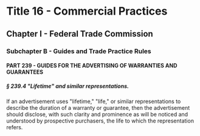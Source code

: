 
# Title 16 - Commercial Practices
## Chapter I - Federal Trade Commission
### Subchapter B - Guides and Trade Practice Rules
#### PART 239 - GUIDES FOR THE ADVERTISING OF WARRANTIES AND GUARANTEES
##### § 239.4 "Lifetime" and similar representations.

If an advertisement uses "lifetime," "life," or similar representations to describe the duration of a warranty or guarantee, then the advertisement should disclose, with such clarity and prominence as will be noticed and understood by prospective purchasers, the life to which the representation refers.
